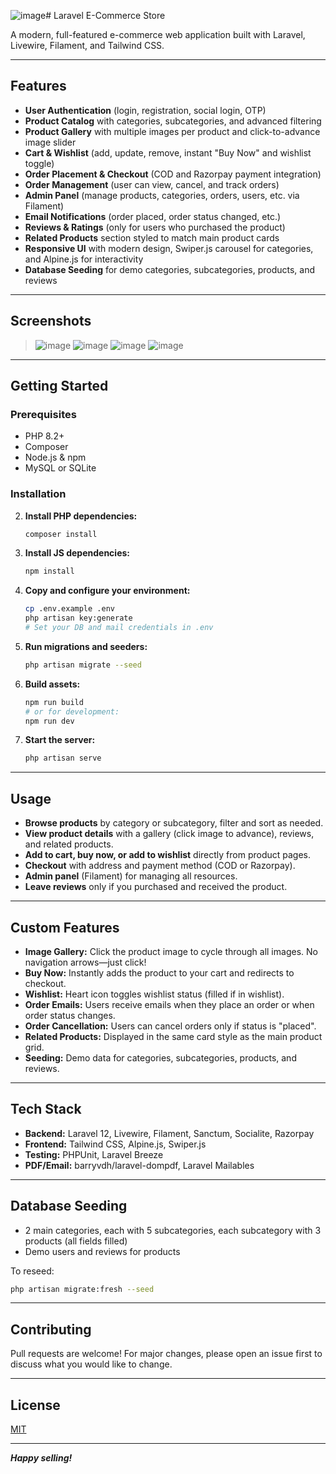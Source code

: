 ![image](https://github.com/user-attachments/assets/2946879e-977b-41ae-aaae-004fe8ae9327)# Laravel E-Commerce Store

A modern, full-featured e-commerce web application built with Laravel, Livewire, Filament, and Tailwind CSS.

---

## Features

- **User Authentication** (login, registration, social login, OTP)
- **Product Catalog** with categories, subcategories, and advanced filtering
- **Product Gallery** with multiple images per product and click-to-advance image slider
- **Cart & Wishlist** (add, update, remove, instant "Buy Now" and wishlist toggle)
- **Order Placement & Checkout** (COD and Razorpay payment integration)
- **Order Management** (user can view, cancel, and track orders)
- **Admin Panel** (manage products, categories, orders, users, etc. via Filament)
- **Email Notifications** (order placed, order status changed, etc.)
- **Reviews & Ratings** (only for users who purchased the product)
- **Related Products** section styled to match main product cards
- **Responsive UI** with modern design, Swiper.js carousel for categories, and Alpine.js for interactivity
- **Database Seeding** for demo categories, subcategories, products, and reviews

---

## Screenshots

>![image](https://github.com/user-attachments/assets/5ba48ad6-3851-43ce-b1ee-20657c835249)
>![image](https://github.com/user-attachments/assets/0357c9e4-5c7e-48a6-aa9b-78fe9ed75cb9)
>![image](https://github.com/user-attachments/assets/7dadae4e-f1cf-444c-9a80-361526d0f7cf)
>![image](https://github.com/user-attachments/assets/bd5e3e78-bb53-46ef-b8f5-f73dad970908)




---

## Getting Started

### Prerequisites

- PHP 8.2+
- Composer
- Node.js & npm
- MySQL or SQLite

### Installation


2. **Install PHP dependencies:**
   ```bash
   composer install
   ```

3. **Install JS dependencies:**
   ```bash
   npm install
   ```

4. **Copy and configure your environment:**
   ```bash
   cp .env.example .env
   php artisan key:generate
   # Set your DB and mail credentials in .env
   ```

5. **Run migrations and seeders:**
   ```bash
   php artisan migrate --seed
   ```

6. **Build assets:**
   ```bash
   npm run build
   # or for development:
   npm run dev
   ```

7. **Start the server:**
   ```bash
   php artisan serve
   ```

---

## Usage

- **Browse products** by category or subcategory, filter and sort as needed.
- **View product details** with a gallery (click image to advance), reviews, and related products.
- **Add to cart, buy now, or add to wishlist** directly from product pages.
- **Checkout** with address and payment method (COD or Razorpay).
- **Admin panel** (Filament) for managing all resources.
- **Leave reviews** only if you purchased and received the product.

---

## Custom Features

- **Image Gallery:** Click the product image to cycle through all images. No navigation arrows—just click!
- **Buy Now:** Instantly adds the product to your cart and redirects to checkout.
- **Wishlist:** Heart icon toggles wishlist status (filled if in wishlist).
- **Order Emails:** Users receive emails when they place an order or when order status changes.
- **Order Cancellation:** Users can cancel orders only if status is "placed".
- **Related Products:** Displayed in the same card style as the main product grid.
- **Seeding:** Demo data for categories, subcategories, products, and reviews.

---

## Tech Stack

- **Backend:** Laravel 12, Livewire, Filament, Sanctum, Socialite, Razorpay
- **Frontend:** Tailwind CSS, Alpine.js, Swiper.js
- **Testing:** PHPUnit, Laravel Breeze
- **PDF/Email:** barryvdh/laravel-dompdf, Laravel Mailables

---

## Database Seeding

- 2 main categories, each with 5 subcategories, each subcategory with 3 products (all fields filled)
- Demo users and reviews for products

To reseed:
```bash
php artisan migrate:fresh --seed
```

---

## Contributing

Pull requests are welcome! For major changes, please open an issue first to discuss what you would like to change.

---

## License

[MIT](LICENSE)

---

**_Happy selling!_**
